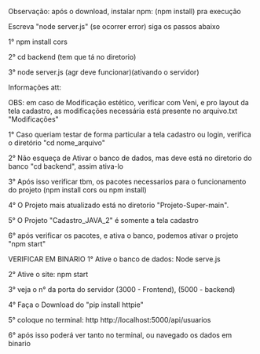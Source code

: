 Observação: após o download, instalar npm: (npm install) pra execução

Escreva "node server.js" (se ocorrer error) siga os passos abaixo

1° npm install cors

2° cd backend (tem que tá no diretorio)

3° node server.js (agr deve funcionar)(ativando o servidor)


Informações att:

OBS: em caso de Modificação estético, verificar com Veni, e pro layout da tela cadastro, as modificações necessária está presente no arquivo.txt "Modificações"

1° Caso queriam testar de forma particular a tela cadastro ou login, verifica o diretório "cd nome_arquivo"

2° Não esqueça de Ativar o banco de dados, mas deve está no diretorio do banco "cd backend", assim ativa-lo

3° Após isso verificar tbm, os pacotes necessarios para o funcionamento do projeto (npm install cors ou npm install)

4° O Projeto mais atualizado está no diretorio "Projeto-Super-main".

5° O Projeto "Cadastro_JAVA_2" é somente a tela cadastro

6° após verificar os pacotes, e ativa o banco, podemos ativar o projeto "npm start"

VERIFICAR EM BINARIO
1° Ative o banco de dados: Node serve.js

2° Ative o site: npm start

3° veja o n° da porta do servidor (3000 - Frontend), (5000 - backend)

4° Faça o Download do "pip install httpie"

5° coloque no terminal: http http://localhost:5000/api/usuarios

6° após isso poderá ver tanto no terminal, ou navegado os dados em binario
